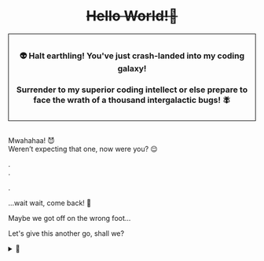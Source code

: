 <h1 align="center"> <del>Hello World!👋</del> </h1>

<div style="border:1px solid black; padding:10px;">
<h3 align="center"> 👽 Halt earthling! You've just crash-landed into my coding galaxy!</h3>
<h3 align="center"> Surrender to my superior coding intellect or else prepare to face the wrath of a thousand intergalactic bugs! 🪰</h3>
</div>
<p> <br>
Mwahahaa! 😈
  <br>
Weren’t expecting that one, now were you? 😌
</p>
.
<br>
.

.

...wait wait, come back! 🥺

Maybe we got off on the wrong foot...

Let's give this another go, shall we?

<details>
<summary> 👀 </summary>
<br>

<p align="center">
<img width=900 alt="Astronaut Introduction" src="img/astronaut_greeting.gif" />
<blockquote align="center"> GIF taking an eon to load? Perfect time to hydrate!💧 </blockquote>
</p>

Greetings Earthling! 🖖
<br><br>
You've stumbled upon the GitHub profile of an extraordinary human being (or so my mom tells me). Here you'll find repositories filled with code, ideas, and the occasional ramblings of a programmer's mind.
<br><br>
Feel free to explore! Despite our initial...miscommunication, you're welcome to visit this corner of the coding cosmos at anytime. Thanks for stopping by, and enjoy your stay! 🌌
<br><br>
Connect with me on
<a href="https://linkedin.com/in/yeruvasaijahnavi" target="blank">
<img align="center" src="https://img.shields.io/badge/linkedin-%230077B5.svg?style=for-the-badge&logo=linkedin&logoColor=white" alt="yeruvasaijahnavi" height="20" />
</a>

</h3>

<h1 align="left">Technology Stack</h1>
<h3 align="center">Languages</h3>
<p align="center">
  <img src="https://img.shields.io/badge/c-%2300599C.svg?style=for-the-badge&logo=c&logoColor=white" alt="c" height="20"/>
  <img src="https://img.shields.io/badge/c++-%2300599C.svg?style=for-the-badge&logo=c%2B%2B&logoColor=white)" alt="cplusplus" height="20"/>
  <img src="https://img.shields.io/badge/java-%23ED8B00.svg?style=for-the-badge&logo=openjdk&logoColor=white" alt="java" height="20"/>
  <img src="https://img.shields.io/badge/python-3670A0?style=for-the-badge&logo=python&logoColor=ffdd54" alt="python" height="20"/>
  <img src="https://img.shields.io/badge/javascript-%23323330.svg?style=for-the-badge&logo=javascript&logoColor=%23F7DF1E" alt="javascript" height="20"/>
</p>
<h3 align="center">Full Stack Dev</h3>
<p align="center">
  <img src="https://img.shields.io/badge/MongoDB-%234ea94b.svg?style=for-the-badge&logo=mongodb&logoColor=white" alt="mongodb" height="20"/>
  <img src="https://img.shields.io/badge/express.js-%23404d59.svg?style=for-the-badge&logo=express&logoColor=%2361DAFB" alt="expressjs" height="20"/>
  <img src="https://img.shields.io/badge/node.js-6DA55F?style=for-the-badge&logo=node.js&logoColor=white" alt="nodejs" height="20"/>
  <img src="https://img.shields.io/badge/django-%23092E20.svg?style=for-the-badge&logo=django&logoColor=white" alt="django" height="20"/>
  <img src="https://img.shields.io/badge/flask-%23000.svg?style=for-the-badge&logo=flask&logoColor=white" alt="flask" height="20"/>
  <img src="https://img.shields.io/badge/sqlite-%2307405e.svg?style=for-the-badge&logo=sqlite&logoColor=white" alt="sqlite" height="20"/>
</p>
<p align="center">
  <img src="https://img.shields.io/badge/react-%2320232a.svg?style=for-the-badge&logo=react&logoColor=%2361DAFB" alt="react" height="20"/>
  <img src="https://img.shields.io/badge/html-%23E34F26.svg?style=for-the-badge&logo=html5&logoColor=white" alt="html" height="20"/>
  <img src="https://img.shields.io/badge/css-%231572B6.svg?style=for-the-badge&logo=css3&logoColor=white" alt="css" height="20"/>
  <img src="https://img.shields.io/badge/tailwindcss-%2338B2AC.svg?style=for-the-badge&logo=tailwind-css&logoColor=white" alt="tailwindcss" height="20"/>
  <img src="https://img.shields.io/badge/SASS-hotpink.svg?style=for-the-badge&logo=SASS&logoColor=white" alt="sass" height="20"/>
</p>
<h3 align="center">ML/DL</h3>
<p align="center">
  <img src="https://img.shields.io/badge/TensorFlow-%23FF6F00.svg?style=for-the-badge&logo=TensorFlow&logoColor=white" alt=tensorflow" height="20"/>
  <img src="https://img.shields.io/badge/Keras-%23D00000.svg?style=for-the-badge&logo=Keras&logoColor=white" alt="keras" height="20"/>
  <img src="https://img.shields.io/badge/scikit--learn-%23F7931E.svg?style=for-the-badge&logo=scikit-learn&logoColor=white" alt="scikit=learn" height="20"/>
    <img src="https://img.shields.io/badge/PyTorch-%23EE4C2C.svg?style=for-the-badge&logo=PyTorch&logoColor=white" alt="pytorch" height="20"/>
  <img src="https://img.shields.io/badge/pandas-%23150458.svg?style=for-the-badge&logo=pandas&logoColor=white" alt="pandas" height="20"/>
  <img src="" alt="" height="20"/>
</p>

# Contribution Graph

<p align="center">
  <img alt="GitHub Snake" src="https://github.com/yeruvasaijahnavi/yeruvasaijahnavi/blob/output/github-contribution-grid-snake-dark.svg" />
</p>

# Stats

<p align="center">
  <img height=180 align="center" src="https://github-readme-stats.vercel.app/api?username=yeruvasaijahnavi&show_icons=true&layout=compact&bg_color=60,152047,6a3c70&hide_border=true&title_color=d0ccee&text_color=ffffff&icon_color=d0ccee&rank_icon=github" />
  <img height=180 align="center" src="https://github-readme-stats.vercel.app/api/top-langs/?username=yeruvasaijahnavi&layout=compact&bg_color=60,152047,6a3c70&hide_border=true&title_color=d0ccee&text_color=ffffff&icon_color=d0ccee" />
  <img height=180 align="center" src="https://github-readme-streak-stats-woad-phi.vercel.app?user=yeruvasaijahnavi&theme=dark&hide_border=true&border_radius=10&date_format=M%20j%5B%2C%20Y%5D&exclude_days=Sun%2CSat&background=60%2C152047%2C6A3C70&excludeDaysLabel=EB545400&dates=A09CBD&fire=FFB600" alt="GitHub Streak" />
  
</p>

</details>
